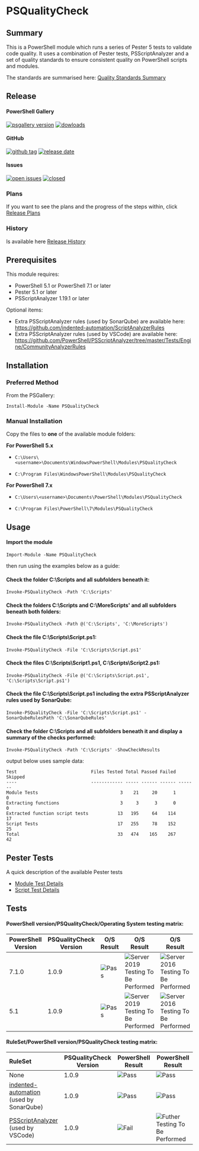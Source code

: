 # PSQualityCheck

## Summary

This is a PowerShell module which runs a series of Pester 5 tests to validate code quality. It uses a combination of Pester tests, PSScriptAnalyzer and a set of quality standards to ensure consistent quality on PowerShell scripts and modules.

The standards are summarised here: [Quality Standards Summary](https://github.com/andrewrdavidson/PSQualityCheck/wiki/Standards)

## Release 

#### PowerShell Gallery

[![psgallery version](https://img.shields.io/powershellgallery/v/psqualitycheck)](https://www.powershellgallery.com/packages/PSQualityCheck) [![dowloads](https://img.shields.io/powershellgallery/dt/PSQualityCheck)](https://www.powershellgallery.com/packages/PSQualityCheck)

#### GitHub

[![github tag](https://img.shields.io/github/v/tag/andrewrdavidson/psqualitycheck)](https://github.com/andrewrdavidson/PSQualityCheck/releases) [![release date](https://img.shields.io/github/release-date/andrewrdavidson/psqualitycheck)](https://github.com/andrewrdavidson/PSQualityCheck/releases)

#### Issues
[![open issues](https://img.shields.io/github/issues-raw/andrewrdavidson/psqualitycheck)](https://github.com/andrewrdavidson/PSQualityCheck/issues?q=is%3Aopen+is%3Aissue) [![closed](https://img.shields.io/github/issues-closed-raw/andrewrdavidson/psqualitycheck)](https://github.com/andrewrdavidson/PSQualityCheck/issues?q=is%3Aissue+is%3Aclosed)

### Plans

If you want to see the plans and the progress of the steps within, click [Release Plans](https://github.com/andrewrdavidson/PSQualityCheck/wiki/Release-Plan)

### History

Is available here [Release History](https://github.com/andrewrdavidson/PSQualityCheck/wiki/Release-History)

## Prerequisites

This module requires:

* PowerShell 5.1 or PowerShell 7.1 or later
* Pester 5.1 or later
* PSScriptAnalyzer 1.19.1 or later

Optional items:

* Extra PSScriptAnalyzer rules (used by SonarQube) are available here:<br/>https://github.com/indented-automation/ScriptAnalyzerRules
* Extra PSScriptAnalyzer rules (used by VSCode) are available here:<br/>https://github.com/PowerShell/PSScriptAnalyzer/tree/master/Tests/Engine/CommunityAnalyzerRules

## Installation

### __Preferred Method__

From the PSGallery:

`Install-Module -Name PSQualityCheck`

### __Manual Installation__

Copy the files to **one** of the available module folders:

__For PowerShell 5.x__

* `C:\Users\<username>\Documents\WindowsPowerShell\Modules\PSQualityCheck`

* `C:\Program Files\WindowsPowerShell\Modules\PSQualityCheck`

__For PowerShell 7.x__

* `C:\Users\<username>\Documents\PowerShell\Modules\PSQualityCheck`

* `C:\Program Files\PowerShell\7\Modules\PSQualityCheck`

## Usage

#### Import the module

`Import-Module -Name PSQualityCheck`

then run using the examples below as a guide:

#### Check the folder C:\Scripts and all subfolders beneath it:

`Invoke-PSQualityCheck -Path 'C:\Scripts'`

#### Check the folders C:\Scripts and C:\MoreScripts' and all subfolders beneath both folders:

`Invoke-PSQualityCheck -Path @('C:\Scripts', 'C:\MoreScripts')`

#### Check the file C:\Scripts\Script.ps1:

`Invoke-PSQualityCheck -File 'C:\Scripts\Script.ps1'`

#### Check the files C:\Scripts\Script1.ps1, C:\Scripts\Script2.ps1:

`Invoke-PSQualityCheck -File @('C:\Scripts\Script.ps1', 'C:\Scripts\Script.ps1')`

#### Check the file C:\Scripts\Script.ps1 including the extra PSScriptAnalyzer rules used by SonarQube:

`Invoke-PSQualityCheck -File 'C:\Scripts\Script.ps1' -SonarQubeRulesPath 'C:\SonarQubeRules'`

#### Check the folder C:\Scripts and all subfolders beneath it and display a summary of the checks performed:

`Invoke-PSQualityCheck -Path 'C:\Scripts' -ShowCheckResults`

output below uses sample data:

    Test                            Files Tested Total Passed Failed Skipped
    ----                            ------------ ----- ------ ------ -------
    Module Tests                               3    21     20      1       0
    Extracting functions                       3     3      3      0       0
    Extracted function script tests           13   195     64    114      17
    Script Tests                              17   255     78    152      25
    Total                                     33   474    165    267      42

## Pester Tests

A quick description of the available Pester tests

* [Module Test Details](https://github.com/andrewrdavidson/PSQualityCheck/wiki/Module-Tests)
* [Script Test Details](https://github.com/andrewrdavidson/PSQualityCheck/wiki/Script-Tests)

## Tests

#### PowerShell version/PSQualityCheck/Operating System testing matrix:

|PowerShell Version|PSQualityCheck Version|O/S Result|O/S Result|O/S Result|O/S Result|
|---|---|---|---|---|---|
|7.1.0|1.0.9|![Pass](https://img.shields.io/badge/windows%2010-pass-brightgreen)|![Server 2019 Testing To Be Performed](https://img.shields.io/badge/server%202019-not%20run-lightgrey)|![Server 2016 Testing To Be Performed](https://img.shields.io/badge/server%202016-not%20run-lightgrey)|![Testing To Be Performed](https://img.shields.io/badge/linux-not%20run-lightgrey)|
|5.1|1.0.9|![Pass](https://img.shields.io/badge/windows%2010-pass-brightgreen)|![Server 2019 Testing To Be Performed](https://img.shields.io/badge/server%202019-not%20run-lightgrey)|![Server 2016 Testing To Be Performed](https://img.shields.io/badge/server%202016-not%20run-lightgrey)|n/a|

#### RuleSet/PowerShell version/PSQualityCheck testing matrix:

|RuleSet|PSQualityCheck Version|PowerShell Result|PowerShell Result|
|:---|---|---|---|
|None|1.0.9|![Pass](https://img.shields.io/badge/powershell%207.1.0-pass-brightgreen)|![Pass](https://img.shields.io/badge/powershell%205.1-pass-brightgreen)|
|[indented-automation](https://github.com/indented-automation/ScriptAnalyzerRules)<br/>(used by SonarQube)|1.0.9|![Pass](https://img.shields.io/badge/powershell%207.1.0-pass-brightgreen)|![Pass](https://img.shields.io/badge/powershell%205.1-pass-brightgreen)|
|[PSScriptAnalyzer](https://github.com/PowerShell/PSScriptAnalyzer/tree/master/Tests/Engine/CommunityAnalyzerRules)<br/>(used by VSCode)|1.0.9|![Fail](https://img.shields.io/badge/powershell%207.1.0-fail-red)|![Futher Testing To Be Performed](https://img.shields.io/badge/powershell%205.1-not%20run-lightgrey)|
